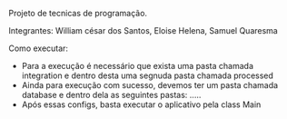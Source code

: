 Projeto de tecnicas de programação.

Integrantes: William césar dos Santos, Eloise Helena, Samuel Quaresma

Como executar:
  - Para a execução é necessário que exista uma pasta chamada integration e dentro desta uma segnuda pasta chamada processed
  - Ainda para execução com sucesso, devemos ter um pasta chamada database e dentro dela as seguintes pastas: .....
  - Após essas configs, basta executar o aplicativo pela class Main